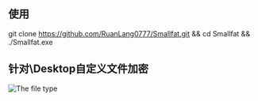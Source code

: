 ## 使用
git clone https://github.com/RuanLang0777/Smallfat.git && cd Smallfat && ./Smallfat.exe
## 针对\Desktop自定义文件加密
![The file type](https://user-images.githubusercontent.com/53397197/170865066-9b03c382-f8db-4d83-aee6-cfee2746005c.png)
